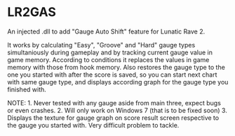# LR2GAS
An injected .dll to add "Gauge Auto Shift" feature for Lunatic Rave 2.

It works by calculating "Easy", "Groove" and "Hard" gauge types simultaniously during gameplay and by tracking current gauge value in game memory. According to conditions it replaces the values in game memory with those from hook memory. Also restores the gauge type to the one you started with after the score is saved, so you can start next chart with same gauge type, and displays according graph for the gauge type you finished with.

NOTE: 1. Never tested with any gauge aside from main three, expect bugs or even crashes.
      2. Will only work on Windows 7 (that is to be fixed soon)
      3. Displays the texture for gauge graph on score result screen respective to the gauge you started with. Very difficult problem to tackle.
